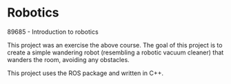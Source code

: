 # Robotics
89685 - Introduction to robotics

This project was an exercise the above course.
The goal of this project is to create a simple wandering robot (resembling a robotic vacuum cleaner) that wanders the room, avoiding any obstacles.

This project uses the ROS package and written in C++.
